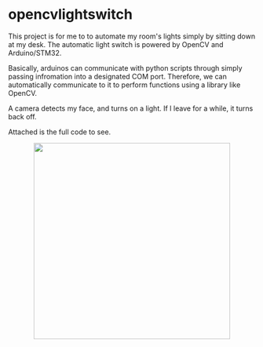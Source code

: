 # opencvlightswitch
This project is for me to to automate my room's lights simply by sitting down at my desk.
The automatic light switch is powered by OpenCV and Arduino/STM32.

Basically, arduinos can communicate with python scripts through simply passing infromation into a designated COM port. Therefore, we can automatically communicate to it to perform functions using a library like OpenCV.

A camera detects my face, and turns on a light. If I leave for a while, it turns back off.

Attached is the full code to see.
<p align="center">
  <img src="https://github.com/EmadsGitHub/opencvlightswitch/blob/main/IMG_4750.png" width="400"/>
</p>
